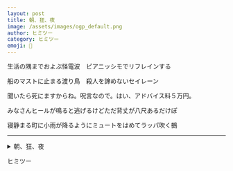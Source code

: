 ```yaml
---
layout: post
title: 朝、狂、夜
image: /assets/images/ogp_default.png
author: ヒミツー
category: ヒミツー
emoji: 🤫
---
```


<div class="tanka-area"><div class="tanka">
<p>生活の隅までおよぶ怪電波　ピアニッシモでリフレインする</p>

<p>船のマストに止まる渡り鳥　殺人を諦めないセイレーン</p>

<p>聞いたら死にますからね。呪言なので。はい、アドバイス料５万円。</p>

<p>みなさんヒールが鳴ると逃げるけどただ背丈が八尺あるだけぽ</p>

<p>寝静まる町に小雨が降るようにミュートをはめてラッパ吹く鵺</p>

</div></div>

---

<details><summary>朝、狂、夜</summary>
生活の隅までおよぶ怪電波　ピアニッシモでリフレインする<br/>
船のマストに止まる渡り鳥　殺人を諦めないセイレーン<br/>
聞いたら死にますからね。呪言なので。はい、アドバイス料5万円。<br/>
みなさんヒールが鳴ると逃げるけどただ背丈が八尺あるだけぽ<br/>
寝静まる町に小雨が降るようにミュートをはめてラッパ吹く鵺<br/>
<br/>

</details>

ヒミツー

